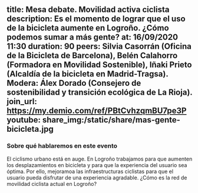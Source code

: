 title: Mesa debate. Movilidad activa ciclista
description: Es el momento de lograr que el uso de la bicicleta aumente en Logroño. ¿Cómo podemos sumar a más gente?
at: 16/09/2020 11:30
duration: 90
peers: Silvia Casorrán (Oficina de la Bicicleta de  Barcelona), Belén Calahorro (Formadora en Movilidad Sostenible), Iñaki Prieto (Alcaldía de la bicicleta en Madrid-Tragsa). Modera: Álex Dorado (Consejero de sostenibilidad y transición ecológica de La Rioja).
join_url: https://my.demio.com/ref/PBtCvhzqmBU7pe3P
youtube:
share_img:/static/share/mas-gente-bicicleta.jpg
----
### Sobre qué hablaremos en este evento

El ciclismo urbano está en auge. En Logroño trabajamos para que aumenten los desplazamientos en bicicleta y para que la experiencia del usuario sea óptima. Por ello, mejoramoa las infraestructuras ciclistas para que el usuario pueda disfrutar de una experiencia agradable. ¿Cómo es la red de movilidad ciclista actual en Logroño?
